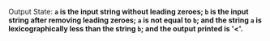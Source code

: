 Output State: **`a` is the input string without leading zeroes; `b` is the input string after removing leading zeroes; `a` is not equal to `b`; and the string `a` is lexicographically less than the string `b`; and the output printed is '<'.**